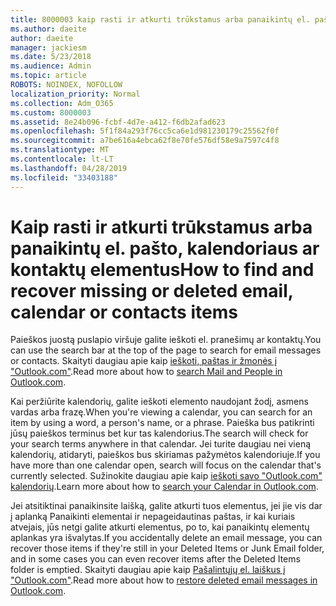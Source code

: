 ```yaml
---
title: 8000003 kaip rasti ir atkurti trūkstamus arba panaikintų el. pašto, kalendoriaus ar kontaktų elementus
ms.author: daeite
author: daeite
manager: jackiesm
ms.date: 5/23/2018
ms.audience: Admin
ms.topic: article
ROBOTS: NOINDEX, NOFOLLOW
localization_priority: Normal
ms.collection: Adm_O365
ms.custom: 8000003
ms.assetid: 8e24b096-fcbf-4d7e-a412-f6db2afad623
ms.openlocfilehash: 5f1f84a293f76cc5ca6e1d981230179c25562f0f
ms.sourcegitcommit: a7be616a4ebca62f8e70fe576df58e9a7597c4f8
ms.translationtype: MT
ms.contentlocale: lt-LT
ms.lasthandoff: 04/28/2019
ms.locfileid: "33403188"
---
```

# <a name="how-to-find-and-recover-missing-or-deleted-email-calendar-or-contacts-items"></a><span data-ttu-id="d249d-102">Kaip rasti ir atkurti trūkstamus arba panaikintų el. pašto, kalendoriaus ar kontaktų elementus</span><span class="sxs-lookup"><span data-stu-id="d249d-102">How to find and recover missing or deleted email, calendar or contacts items</span></span>

<span data-ttu-id="d249d-103">Paieškos juostą puslapio viršuje galite ieškoti el. pranešimų ar kontaktų.</span><span class="sxs-lookup"><span data-stu-id="d249d-103">You can use the search bar at the top of the page to search for email messages or contacts.</span></span> <span data-ttu-id="d249d-104">Skaityti daugiau apie kaip [ieškoti, paštas ir žmonės į "Outlook.com"](https://support.office.com/article/88108edf-028e-4306-b87e-7400bbb40aa7).</span><span class="sxs-lookup"><span data-stu-id="d249d-104">Read more about how to [search Mail and People in Outlook.com](https://support.office.com/article/88108edf-028e-4306-b87e-7400bbb40aa7).</span></span>
  
<span data-ttu-id="d249d-105">Kai peržiūrite kalendorių, galite ieškoti elemento naudojant žodį, asmens vardas arba frazę.</span><span class="sxs-lookup"><span data-stu-id="d249d-105">When you're viewing a calendar, you can search for an item by using a word, a person's name, or a phrase.</span></span> <span data-ttu-id="d249d-106">Paieška bus patikrinti jūsų paieškos terminus bet kur tas kalendorius.</span><span class="sxs-lookup"><span data-stu-id="d249d-106">The search will check for your search terms anywhere in that calendar.</span></span> <span data-ttu-id="d249d-107">Jei turite daugiau nei vieną kalendorių, atidaryti, paieškos bus skiriamas pažymėtos kalendoriuje.</span><span class="sxs-lookup"><span data-stu-id="d249d-107">If you have more than one calendar open, search will focus on the calendar that's currently selected.</span></span> <span data-ttu-id="d249d-108">Sužinokite daugiau apie kaip [ieškoti savo "Outlook.com" kalendorių](https://support.office.com/article/5bc05289-c84c-4849-95a8-7eac05ed478a).</span><span class="sxs-lookup"><span data-stu-id="d249d-108">Learn more about how to [search your Calendar in Outlook.com](https://support.office.com/article/5bc05289-c84c-4849-95a8-7eac05ed478a).</span></span>
  
<span data-ttu-id="d249d-109">Jei atsitiktinai panaikinsite laišką, galite atkurti tuos elementus, jei jie vis dar į aplanką Panaikinti elementai ir nepageidautinas paštas, ir kai kuriais atvejais, jūs netgi galite atkurti elementus, po to, kai panaikintų elementų aplankas yra išvalytas.</span><span class="sxs-lookup"><span data-stu-id="d249d-109">If you accidentally delete an email message, you can recover those items if they're still in your Deleted Items or Junk Email folder, and in some cases you can even recover items after the Deleted Items folder is emptied.</span></span> <span data-ttu-id="d249d-110">Skaityti daugiau apie kaip [Pašalintųjų el. laiškus į "Outlook.com"](https://support.office.com/article/cf06ab1b-ae0b-418c-a4d9-4e895f83ed50).</span><span class="sxs-lookup"><span data-stu-id="d249d-110">Read more about how to [restore deleted email messages in Outlook.com](https://support.office.com/article/cf06ab1b-ae0b-418c-a4d9-4e895f83ed50).</span></span>